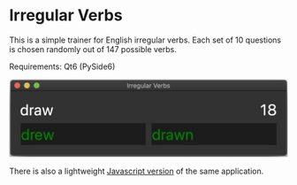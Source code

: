 # Irregular Verbs

This is a simple trainer for English irregular verbs.
Each set of 10 questions is chosen randomly out of 147 possible verbs.

Requirements: Qt6 (PySide6)

![irregular-verbs](https://github.com/Merkwurdichliebe/irregular-verbs/blob/master/img/screenshot.jpg)

There is also a lightweight [Javascript version](https://github.com/Merkwurdichliebe/irregular-verbs-js) of the same application.
